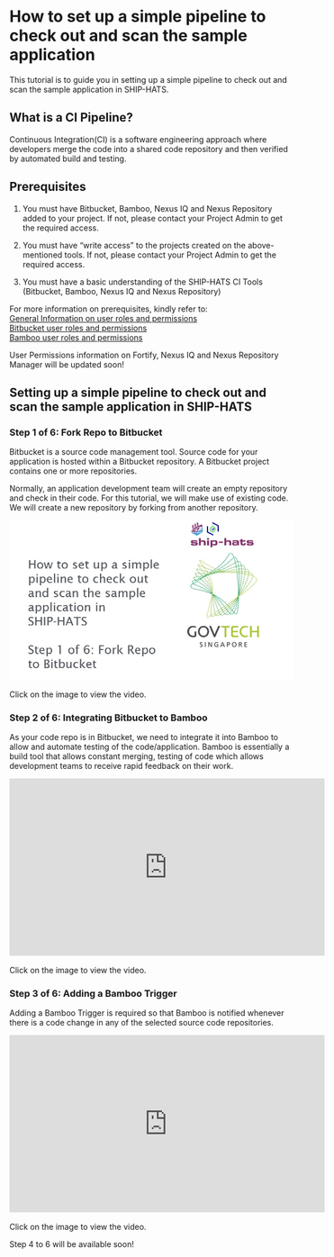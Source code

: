 # How to set up a simple pipeline to check out and scan the sample application
This tutorial is to guide you in setting up a simple pipeline to check out and scan the sample application in SHIP-HATS.

## What is a CI Pipeline?
Continuous Integration(CI) is a software engineering approach where developers merge the code into a shared code repository and then verified by automated build and testing.

## Prerequisites
1. You must have Bitbucket, Bamboo, Nexus IQ and Nexus Repository added to your project.  If not, please contact your Project Admin to get the required access.

2. You must have “write access” to the projects created on the above-mentioned tools. If not, please contact your Project Admin to get the required access.

3. You must have a basic understanding of the SHIP-HATS CI Tools (Bitbucket, Bamboo, Nexus IQ and Nexus Repository)

For more information on prerequisites, kindly refer to: <br>
<a href="https://docs.developer.gov.sg/docs/ship-hats-documentation/#/user-roles-permissions">General Information on user roles and permissions</a><br>
<a href="https://docs.developer.gov.sg/docs/ship-hats-documentation/#/get-started/bitbucket-user-role">Bitbucket user roles and permissions</a><br>
<a href="https://docs.developer.gov.sg/docs/ship-hats-documentation/#/get-started/bamboo-user-roles">Bamboo user roles and permissions</a><br>

User Permissions information on Fortify, Nexus IQ and Nexus Repository Manager will be updated soon!

## Setting up a simple pipeline to check out and scan the sample application in SHIP-HATS

### Step 1 of 6: Fork Repo to Bitbucket
Bitbucket is a source code management tool. Source code for your application is hosted within a Bitbucket repository. A Bitbucket project contains one or more repositories.  

Normally, an application development team will create an empty repository and check in their code. For this tutorial, we will make use of existing code. We will create a new repository by forking from another repository. 

<a href="https://youtu.be/y0znQiheC4Q" rel="Step 1 of 6">![Step 1 of 6](Slide1.jpg)</a>

Click on the image to view the video.


### Step 2 of 6: Integrating Bitbucket to Bamboo
As your code repo is in Bitbucket, we need to integrate it into Bamboo to allow and automate testing of the code/application. Bamboo is essentially a build tool that allows constant merging, testing of code  which allows  development teams to receive rapid feedback on their work.

<iframe width="560" height="315" src="https://www.youtube.com/embed/8ky79S2YfRg" title="YouTube video player" frameborder="0" allow="accelerometer; autoplay; clipboard-write; encrypted-media; gyroscope; picture-in-picture" allowfullscreen></iframe>

Click on the image to view the video.

### Step 3 of 6: Adding a Bamboo Trigger
Adding a Bamboo Trigger is required so that Bamboo is notified whenever there is a code change in any of the selected source code repositories. 

<iframe width="560" height="315" src="https://www.youtube.com/embed/LyBSH4T4Lc4" title="YouTube video player" frameborder="0" allow="accelerometer; autoplay; clipboard-write; encrypted-media; gyroscope; picture-in-picture" allowfullscreen></iframe>

Click on the image to view the video.

Step 4 to 6 will be available soon!
